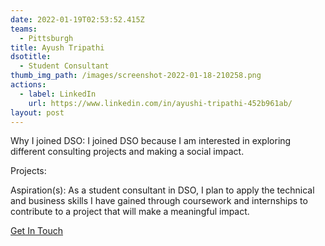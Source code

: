 ```yaml
---
date: 2022-01-19T02:53:52.415Z
teams:
  - Pittsburgh
title: Ayush Tripathi
dsotitle:
  - Student Consultant
thumb_img_path: /images/screenshot-2022-01-18-210258.png
actions:
  - label: LinkedIn
    url: https://www.linkedin.com/in/ayushi-tripathi-452b961ab/
layout: post
---
```

Why I joined DSO: I joined DSO because I am interested in exploring different consulting projects and making a social impact.



Projects:



Aspiration(s): As a student consultant in DSO, I plan to apply the technical and business skills I have gained through coursework and internships to contribute to a project that will make a meaningful impact.



[Get In Touch](mailto:ayushtripathi@dsoglobal.org)